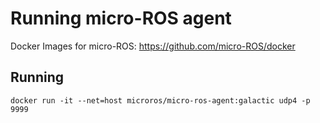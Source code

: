 # Running micro-ROS agent

Docker Images for micro-ROS: https://github.com/micro-ROS/docker

## Running

```
docker run -it --net=host microros/micro-ros-agent:galactic udp4 -p 9999
```